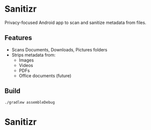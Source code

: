 # Sanitizr

Privacy-focused Android app to scan and sanitize metadata from files.

## Features

- Scans Documents, Downloads, Pictures folders
- Strips metadata from:
  - Images
  - Videos
  - PDFs
  - Office documents (future)
  
## Build

```bash
./gradlew assembleDebug
```

# Sanitizr
